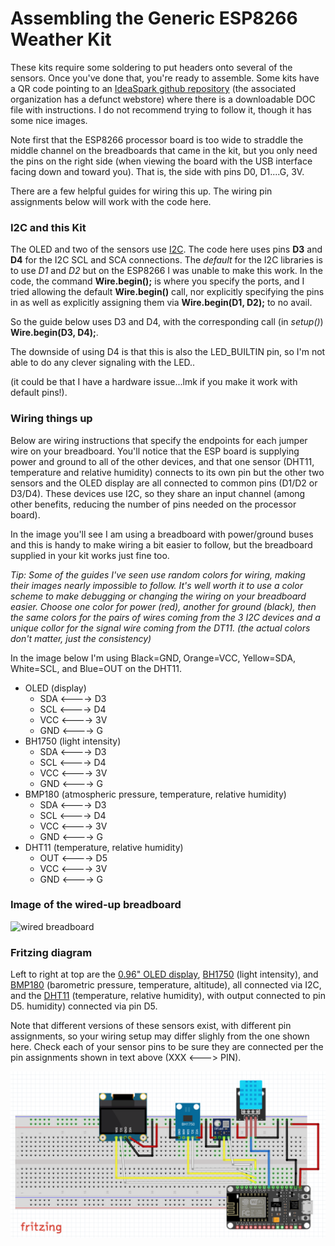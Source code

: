 # Assembling the Generic ESP8266 Weather Kit

These kits require some soldering to put headers onto several of the
sensors. Once you've done that, you're ready to assemble.  Some kits
have a QR code pointing to an 
[IdeaSpark github repository](https://gitlab.com/GJKJ/WSK)
(the associated organization has a defunct webstore)
where there is a downloadable DOC file with instructions.
I do not recommend trying to follow it, though it has some nice images.

Note first that the ESP8266 processor board is too wide
to straddle the middle channel on the breadboards that
came in the kit, but you only need the pins on the right
side (when viewing the board with the USB interface
facing down and toward you).  That is, the side with pins
D0, D1....G, 3V.

There are a few helpful guides for wiring this up. The wiring pin
assignments below will work with the code here. 

### I2C and this Kit

The OLED and two of the sensors use 
[I2C](https://learn.sparkfun.com/tutorials/i2c/all).
The code here uses pins **D3** and **D4** for the I2C
SCL and SCA connections.
The *default* for the I2C libraries is to use *D1* and *D2* but
on the ESP8266 I was unable to make this work. In the code,
the command **Wire.begin();** is where you specify the ports,
and I tried allowing the default **Wire.begin()** call,
nor explicitly specifying the pins in as well as explicitly
assigning them via **Wire.begin(D1, D2);** to no avail.

So the guide below uses D3 and D4, with the corresponding call
(in *setup()*) **Wire.begin(D3, D4);**.

The downside of using D4 is that this is also the LED_BUILTIN pin,
so I'm not able to do any clever signaling with the LED..

(it could be that I have a hardware issue...lmk if you make it work
with default pins!).

### Wiring things up

Below are wiring instructions that specify the endpoints for each 
jumper wire on your breadboard.  You'll notice that the ESP board
is supplying power and ground to all of the other devices, and that
one sensor (DHT11, temperature and relative humidity) connects
to its own pin but the other two sensors and the OLED display
are all connected to common pins (D1/D2 or D3/D4). These devices
use I2C, so they share an input channel (among other benefits, 
reducing the number of pins needed on the processor board).

In the image you'll see I am using a breadboard with power/ground
buses and this is handy to make wiring a bit easier to follow,
but the breadboard supplied in your kit works just fine too.

*Tip: Some of the guides I've seen use random colors for wiring,
making their images nearly impossible to follow.  It's *well worth it*
to use a color scheme to make debugging or changing the wiring on
your breadboard easier.  Choose one color for power (red), another
for ground (black), then the same colors for the pairs of wires
coming from the 3 I2C devices and a unique collor for the signal
wire coming from the DT11.  (the actual colors don't matter, just
the consistency)*

In the image below I'm using Black=GND, Orange=VCC,
Yellow=SDA, White=SCL, and Blue=OUT on the DHT11.

* OLED (display)
	* SDA <----> D3
	* SCL <----> D4
	* VCC <----> 3V
	* GND <----> G
* BH1750 (light intensity)
	* SDA <----> D3
	* SCL <----> D4
	* VCC <----> 3V
	* GND <----> G
* BMP180 (atmospheric pressure, temperature, relative humidity)
	* SDA <----> D3
	* SCL <----> D4
	* VCC <----> 3V
	* GND <----> G
* DHT11 (temperature, relative humidity)
	* OUT <----> D5
	* VCC <----> 3V
	* GND <----> G

### Image of the wired-up breadboard

![wired breadboard](GenericESP8266wiring.jpeg)

### Fritzing diagram
Left to right at top are the
[0.96" OLED display](https://www.amazon.com/Diymall-Yellow-Arduino-Display-Raspberry/dp/B00O2LLT30?th=1),
[BH1750](https://www.instructables.com/BH1750-Digital-Light-Sensor/)
(light intensity), and
[BMP180](https://www.adafruit.com/product/1603)
(barometric pressure, temperature, altitude), all connected via I2C,
and the
[DHT11](https://components101.com/sensors/dht11-temperature-sensor)
(temperature, relative humidity), with output connected to pin D5.
humidity) connected via pin D5.

Note that different versions of these sensors exist, with different pin assignments, so your wiring setup may differ slighly from the one shown here. Check each of your sensor pins to be sure they are connected per the pin assignments shown in text above (XXX <---> PIN).

![wired breadboard](genericESP8266fritzing2.png)


